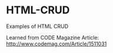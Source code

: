 # HTML-CRUD
Examples of HTML CRUD

Learned from CODE Magazine Article:  http://www.codemag.com/Article/1511031
